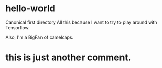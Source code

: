 # hello-world
Canonical first directory
All this because I want to try to play around with Tensorflow.

Also, I'm a BigFan of camelcaps. 

# this is just another comment.  
